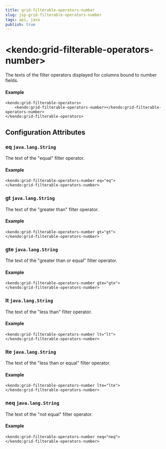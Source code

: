 ```yaml
---
title: grid-filterable-operators-number
slug: jsp-grid-filterable-operators-number
tags: api, java
publish: true
---
```


# \<kendo:grid-filterable-operators-number\>

The texts of the filter operators displayed for columns bound to number fields.

#### Example
    <kendo:grid-filterable-operators>
        <kendo:grid-filterable-operators-number></kendo:grid-filterable-operators-number>
    </kendo:grid-filterable-operators>

## Configuration Attributes

### eq `java.lang.String`

The text of the "equal" filter operator.

#### Example
    <kendo:grid-filterable-operators-number eq="eq">
    </kendo:grid-filterable-operators-number>

### gt `java.lang.String`

The text of the "greater than" filter operator.

#### Example
    <kendo:grid-filterable-operators-number gt="gt">
    </kendo:grid-filterable-operators-number>

### gte `java.lang.String`

The text of the "greater than or equal" filter operator.

#### Example
    <kendo:grid-filterable-operators-number gte="gte">
    </kendo:grid-filterable-operators-number>

### lt `java.lang.String`

The text of the "less than" filter operator.

#### Example
    <kendo:grid-filterable-operators-number lt="lt">
    </kendo:grid-filterable-operators-number>

### lte `java.lang.String`

The text of the "less than or equal" filter operator.

#### Example
    <kendo:grid-filterable-operators-number lte="lte">
    </kendo:grid-filterable-operators-number>

### neq `java.lang.String`

The text of the "not equal" filter operator.

#### Example
    <kendo:grid-filterable-operators-number neq="neq">
    </kendo:grid-filterable-operators-number>

